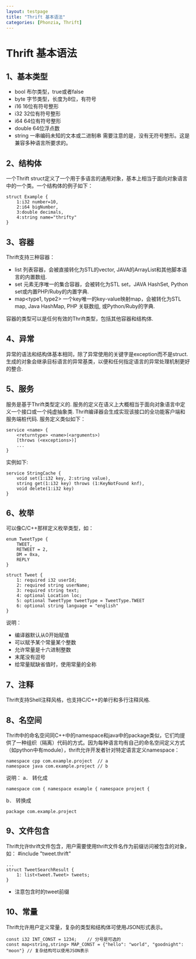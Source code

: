 ```yaml
---
layout: testpage
title: "Thrift 基本语法"
categories: [Phonzia, Thrift]
---
```


Thrift 基本语法
===============
1、基本类型
-----------
* bool 布尔类型，true或者false
* byte 字节类型，长度为8位，有符号
* i16  16位有符号整形
* i32  32位有符号整形
* i64  64位有符号整形
* double 64位浮点数
* string 一串编码未知的文本或二进制串
需要注意的是，没有无符号整形。这是兼容多种语言所要求的。

2、结构体
------------
一个Thrift struct定义了一个用于多语言的通用对象，基本上相当于面向对象语言中的一个类。一个结构体的例子如下：

    struct Example {
        1:i32 number=10,
        2:i64 bigNumber,
        3:double decimals,
        4:string name="thrifty"
    }
    
3、容器
--------------
Thrift支持三种容器：
* list<type> 列表容器，会被直接转化为STL的vector, JAVA的ArrayList和其他脚本语言的内置数组.
* set<type> 元素无序唯一的集合容器，会被转化为STL set，JAVA HashSet, Python set或内置PHP/Ruby的内置字典.
* map<type1, type2> 一个key唯一的key-value映射map，会被转化为STL map, Java HashMap, PHP 关联数组, 或Python/Ruby的字典.

容器的类型可以是任何有效的Thrift类型，包括其他容器和结构体.

4、异常
--------------
异常的语法和结构体基本相同，除了异常使用的关键字是exception而不是struct.
生成的对象会继承目标语言的异常基类，以便和任何指定语言的异常处理机制更好的整合.

5、服务
---------------
服务是基于Thrift类型定义的. 服务的定义在语义上大概相当于面向对象语言中定义一个接口或一个纯虚抽象类. Thrift编译器会生成实现该接口的全功能客户端和服务端桩代码.
服务定义类似如下：

    service <name> {
        <returntype> <name>(<arguments>)
        [throws (<exceptions>)]
        ...
    }
    
实例如下:

    service StringCache {
        void set(1:i32 key, 2:string value),
        string get(1:i32 key) throws (1:KeyNotFound knf),
        void delete(1:i32 key)
    }
    
6、枚举
--------------
可以像C/C++那样定义枚举类型，如：

    enum TweetType {
        TWEET,       
        RETWEET = 2, 
        DM = 0xa,  
        REPLY   
    }        
 
    struct Tweet {
        1: required i32 userId;
        2: required string userName;
        3: required string text;
        4: optional Location loc;
        5: optional TweetType tweetType = TweetType.TWEET
        6: optional string language = "english"
    }
    
说明：
* 编译器默认从0开始赋值
* 可以赋予某个常量某个整数
* 允许常量是十六进制整数
* 末尾没有逗号
* 给常量赋缺省值时，使用常量的全称

7、注释
----------------
Thrift支持Shell注释风格，也支持C/C++的单行和多行注释风格.

8、名空间
---------------
Thrift中的命名空间同C++中的namespace和java中的package类似，它们均提供了一种组织（隔离）代码的方式。因为每种语言均有自己的命名空间定义方式（如python中有module），thrift允许开发者针对特定语言定义namespace：

    namespace cpp com.example.project  // a
    namespace java com.example.project // b
说明：
a．  转化成

    namespace com { namespace example { namespace project {
b．  转换成

    package com.example.project

9、文件包含
----------------
Thrift允许thrift文件包含，用户需要使用thrift文件名作为前缀访问被包含的对象，如：
    #include "tweet.thrift"
    
    ...
    struct TweetSearchResult {
        1: list<tweet.Tweet> tweets;
    }
* 注意包含时的tweet前缀

10、常量
-----------------
Thrift允许用户定义常量，复杂的类型和结构体可使用JSON形式表示。

    const i32 INT_CONST = 1234;    // 分号是可选的
    const map<string,string> MAP_CONST = {"hello": "world", "goodnight": "moon"} // 复杂结构可以使用JSON表示
